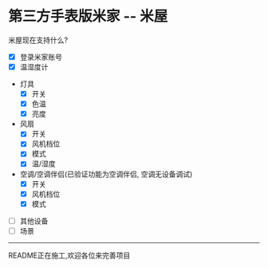# 第三方手表版米家 -- 米屋

米屋现在支持什么?

- [x] 登录米家账号
- [x] 温湿度计
- 灯具
  - [x] 开关
  - [x] 色温
  - [x] 亮度
- 风扇
    - [x] 开关
    - [x] 风机档位
    - [x] 模式
    - [x] 温/湿度
- 空调/空调伴侣(已验证功能为空调伴侣, 空调无设备调试)
    - [x] 开关
    - [x] 风机档位
    - [x] 模式
- [ ] 其他设备
- [ ] 场景

---

README正在施工,欢迎各位来完善项目